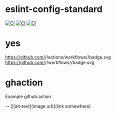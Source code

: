 # eslint-config-standard 
[![CI][ci-image]][ci-url]
[![CI][ci-image2]][ci-url]
[![CI][ci-image3]][ci-url]

[ci-image]: https://github.com/codingoutloud/ghaction/workflows/eslint.yml/badge.svg?branch=master
[ci-image2]: https://github.com/codingoutloud/ghaction/actions/workflows/eslint.yml/badge.svg?branch=master
[ci-image3]: https://github.com/codingoutloud/ghaction/actions/workflows/eslint/badge.svg

[ci-url]: https://github.com/codingoutloud/ghaction/actions/workflows/eslint.yml

# yes

https://github.com/<org>/<repo>/actions/workflows/<filename>/badge.svg
https://github.com/<org>/<repo>/workflows/<workflow-name>/badge.svg

# ghaction
Example github action

-- [![alt-text](image url)](link somewhere)
